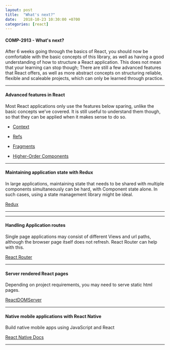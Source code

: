 ```yaml
---
layout: post
title:  "What's next?"
date:   2018-10-23 10:30:00 +0700
categories: [react]
---
```


#### COMP-2913 - What's next?

After 6 weeks going through the basics of React, you should now be comfortable with the basic concepts of this library, as well as having a good understanding of how to structure a React application. This does not mean that your learning can stop though; There are still a few advanced features that React offers, as well as more abstract concepts on structuring reliable, flexible and scaleable projects, which can only be learned through practice.


---

#### Advanced features in React

Most React applications only use the features below sparing, unlike the basic concepts we've covered. It is still useful to understand them though, so that they can be applied when it makes sense to do so.

- [Context](https://reactjs.org/docs/context.html)

- [Refs](https://reactjs.org/docs/refs-and-the-dom.html)

- [Fragments](https://reactjs.org/docs/fragments.html)

- [Higher-Order Components](https://reactjs.org/docs/higher-order-components.html)

---

#### Maintaining application state with Redux

In large applications, maintaining state that needs to be shared with multiple components simultaneously can be hard, with Component state alone. In such cases, using a state management library might be ideal.

[Redux](https://redux.js.org)

---

---

#### Handling Application routes

Single page applications may consist of different Views and url paths, although the browser page itself does not refresh. React Router can help with this.

[React Router](https://reacttraining.com/react-router/)

---

#### Server rendered React pages

Depending on project requirements, you may need to serve static html pages.

[ReactDOMServer](https://reactjs.org/docs/react-dom-server.html)

---

#### Native mobile applications with React Native

Build native mobile apps using JavaScript and React

[React Native Docs](https://facebook.github.io/react-native/)

---
